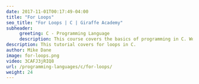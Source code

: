 ```yaml
---
date: 2017-11-01T00:17:49-04:00
title: "For Loops"
seo_title: "For Loops | C | Giraffe Academy"
subheader:
     greeting: C - Programming Language
     description: This course covers the basics of programming in C. Work your way through the videos and we'll teach you everything you need to know to start your programming journey!
description: This tutorial covers for loops in C.
author: Mike Dane
image: for-loops.png
video: 3CAFJ3jRIQ8
url: /programming-languages/c/for-loops/
weight: 24
---
```

